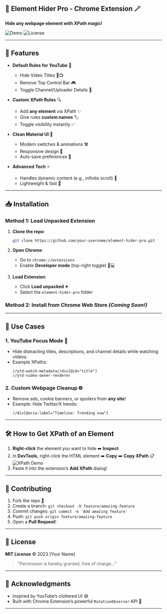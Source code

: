 ## 🚀 Element Hider Pro - Chrome Extension 🪄  
**Hide any webpage element with XPath magic!**  

![Demo](https://img.shields.io/badge/Demo-YouTube-red) ![License](https://img.shields.io/badge/License-MIT-blue)  

---

## 🌟 Features  
- **Default Rules for YouTube** 🎯  
  - Hide Video Titles 🚫📺  
  - Remove Top Control Bar 🎮  
  - Toggle Channel/Uploader Details 👤  

- **Custom XPath Rules** 🔍  
  - Add **any element** via XPath ✨  
  - Give rules **custom names** 🏷️  
  - Toggle visibility instantly ✅  

- **Clean Material UI** 🎨  
  - Modern switches & animations 🛠️  
  - Responsive design 📱  
  - Auto-save preferences 💾  

- **Advanced Tech** ⚡  
  - Handles dynamic content (e.g., infinite scroll) 🔄  
  - Lightweight & fast 🚄  

---

## 📥 Installation  
### Method 1: Load Unpacked Extension  
1. **Clone the repo**:  
   ```bash  
   git clone https://github.com/your-username/element-hider-pro.git  
   ```  
2. **Open Chrome**:  
   - Go to `chrome://extensions`  
   - Enable **Developer mode** (top-right toggle) 👩💻  

3. **Load Extension**:  
   - Click **Load unpacked** ➕  
   - Select the `element-hider-pro` folder  

### Method 2: Install from Chrome Web Store *(Coming Soon!)*  

---

## 🎯 Use Cases  
### 1. **YouTube Focus Mode** 🎥  
   - Hide distracting titles, descriptions, and channel details while watching videos.  
   - Example XPaths:  
     ```xpath  
     //ytd-watch-metadata//div[@id="title"]  
     //ytd-video-owner-renderer  
     ```  

### 2. **Custom Webpage Cleanup** 🌐  
   - Remove ads, cookie banners, or spoilers from **any site**!  
   - Example: Hide Twitter/X trends:  
     ```xpath  
     //div[@aria-label="Timeline: Trending now"]  
     ```  

---

## 🛠️ How to Get XPath of an Element  
1. **Right-click** the element you want to hide ➡️ **Inspect**  
2. In **DevTools**, right-click the HTML element ➡️ **Copy** ➡️ **Copy XPath** 📋  
   ![XPath Demo](demo/xpath-demo.gif)  
3. Paste it into the extension’s **Add XPath** dialog!  

---

## 🤝 Contributing  
1. Fork the repo 🍴  
2. Create a branch: `git checkout -b feature/amazing-feature`  
3. Commit changes: `git commit -m 'Add amazing feature'`  
4. Push: `git push origin feature/amazing-feature`  
5. Open a **Pull Request**!  

---

## 📜 License  
**MIT License** © 2023 [Your Name]  
> "Permission is hereby granted, free of charge..."  

---

## 🙏 Acknowledgments  
- Inspired by YouTube’s cluttered UI 😅  
- Built with Chrome Extension’s powerful `MutationObserver` API 🧪  

---
